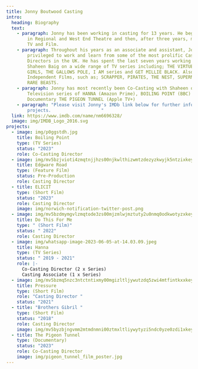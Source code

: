 ```yaml
---
title: Jonny Boutwood Casting
intro:
  heading: Biography
  text:
    - paragraph: Jonny has been working in casting for 13 years. He began by working
        in Regional and West End Theatre and then, after three years, moved into
        TV and Film.
    - paragraph: Throughout his years as an associate and assistant, Jonny has been
        privileged to work and learn from some of the most prolific Casting
        Directors in the UK. He has spent the last seven years working with
        Shaheen Baig on a wide range of TV series including; THE VIRTUES, THREE
        GIRLS, THE GALLOWS POLE, I AM series and GET MILLIE BLACK. Also
        Independent Films, such as; SCRAPPER, PIRATES, THE NEST, SUPERNOVA and
        RARE BEASTS.
    - paragraph: Jonny has most recently been Co-Casting with Shaheen on the
        Television series of HANNA (Amazon Prime), BOILING POINT (BBC) and the
        Documentary THE PIGEON TUNNEL (Apple TV+)
    - paragraph: "Please visit Jonny's IMDb link below for further information on
        projects.                   "
  link: https://www.imdb.com/name/nm6696328/
  image: img/IMDB_Logo_2016.svg
projects:
  - image: img/p0ggstdh.jpg
    title: Boiling Point
    type: (TV Series)
    status: "2023"
    role: Co-Casting Director
  - image: img/mv5bzjvioti4zmqtnjjhzs00njkwlthizwmtzdezyzkwyjk5ntzixkeyxkfqcgdeqxvyndizotm4nzi-._v1_.jpg
    title: Edgware Road
    type: (Feature Film)
    status: Pre-Production
    role: Casting Director
  - title: ELICIT
    type: (Short Film)
    status: "2023"
    role: Casting Director
    image: img/norwich-notification-twitter-post.png
  - image: img/mv5bzdmymgvlzmqtode3zs00mjzmlwjmztuty2u0nmq0odkwotyzxkeyxkfqcgdeqxvymjm3nte4oti-._v1_.jpg
    title: Do This For Me
    type: " (Short Film)"
    status: " 2022"
    role: Casting Director
  - image: img/whatsapp-image-2023-06-05-at-14.03.09.jpeg
    title: Hanna
    type: (TV Series)
    status: " 2019 - 2021"
    role: |-
      Co-Casting Director (2 x Series)
      Casting Associate (1 x Series)
  - image: img/mv5bzmq5nzc3ntctntixmy00mgizltljywutzdq5zwi4mtfintkxxkeyxkfqcgdeqxvyodgxotu0ndg-._v1_.jpg
    title: Pressure
    type: (Short Film)
    role: "Casting Director "
    status: "2021"
  - title: "Brothers Gibril "
    type: (Short Film)
    status: "2018"
    role: Casting Director
    image: img/mv5byzbjngvmm2mtmdnmni00ztmxltliywytyzi5ndc0yze0zdi1xkeyxkfqcgdeqxvyndi3ndmznzg-._v1_.jpg
  - title: The Pigeon Tunnel
    type: (Documentary)
    status: "2023"
    role: Co-Casting Director
    image: img/pigeon_tunnel_film_poster.jpg
---
```

